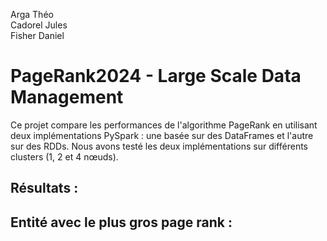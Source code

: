 Arga Théo  
Cadorel Jules  
Fisher Daniel  

# PageRank2024 - Large Scale Data Management
Ce projet compare les performances de l'algorithme PageRank en utilisant deux implémentations PySpark :
une basée sur des DataFrames et l'autre sur des RDDs. Nous avons testé les deux implémentations sur différents clusters (1, 2 et 4 nœuds).

## Résultats :


## Entité avec le plus gros page rank :
